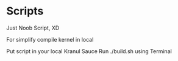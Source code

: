 # Scripts
Just Noob Script, XD

For simplify compile kernel in local

Put script in your local Kranul Sauce
Run ./build.sh using Terminal
